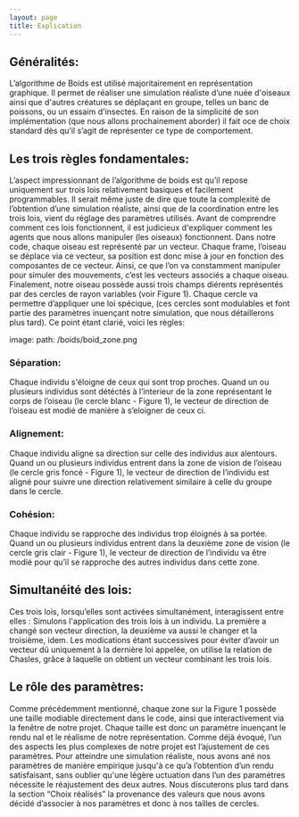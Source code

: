 ```yaml
---
layout: page
title: Explication
---
```

<h2>Généralités:</h2>
L’algorithme de Boids est utilisé majoritairement en représentation graphique. Il permet de réaliser une
simulation réaliste d’une nuée d'oiseaux ainsi que d'autres créatures se déplaçant en groupe, telles un banc de
poissons, ou un essaim d'insectes.
En raison de la simplicité de son implémentation (que nous allons prochainement aborder) il fait oce de
choix standard dès qu’il s’agit de représenter ce type de comportement.

<h2>Les trois règles fondamentales:</h2>
L’aspect impressionnant de l’algorithme de boids est qu’il repose uniquement sur trois lois relativement
basiques et facilement programmables. Il serait même juste de dire que toute la complexité de l’obtention
d’une simulation réaliste, ainsi que de la coordination entre les trois lois, vient du réglage des paramètres
utilisés.
Avant de comprendre comment ces lois fonctionnent, il est judicieux d'expliquer comment les agents que
nous allons manipuler (les oiseaux) fonctionnent. Dans notre code, chaque oiseau est représenté par un
vecteur. Chaque frame, l’oiseau se déplace via ce vecteur, sa position est donc mise à jour en fonction des
composantes de ce vecteur. Ainsi, ce que l’on va constamment manipuler
pour simuler des mouvements, c’est les vecteurs associés a chaque oiseau.
Finalement, notre oiseau possède aussi trois champs diérents
représentés par des cercles de rayon variables (voir Figure 1). Chaque
cercle va permettre d’appliquer une loi spécique, (ces cercles sont
modulables et font partie des paramètres inuençant notre simulation,
que nous détaillerons plus tard).
Ce point étant clarié, voici les règles:

image:
  path:    /boids/boid_zone.png

<h3>Séparation:</h3>
Chaque individu s'éloigne de ceux qui sont trop proches.
Quand un ou plusieurs individus sont détéctés à l’interieur de la zone
représentant le corps de l’oiseau (le cercle blanc - Figure 1), le vecteur de direction de l’oiseau est modié de
manière à s’eloigner de ceux ci.

<h3>Alignement:</h3>
Chaque individu aligne sa direction sur celle des individus aux alentours.
Quand un ou plusieurs individus entrent dans la zone de vision de l’oiseau (le cercle gris foncé - Figure 1), le
vecteur de direction de l’individu est aligné pour suivre une direction relativement similaire à celle du groupe
dans le cercle.

<h3>Cohésion:</h3>
Chaque individu se rapproche des individus trop éloignés à sa portée.
Quand un ou plusieurs individus entrent dans la deuxième zone de vision (le cercle gris clair - Figure 1), le
vecteur de direction de l’individu va être modié pour qu’il se rapproche des autres individus dans cette
zone.

<h2>Simultanéité des lois:</h2>
Ces trois lois, lorsqu’elles sont activées simultanément, interagissent entre elles :
Simulons l'application des trois lois à un individu. La première a changé son vecteur direction, la deuxième
va aussi le changer et la troisième, idem. Les modications étant successives pour éviter d’avoir un vecteur dû
uniquement à la dernière loi appelée, on utilise la relation de Chasles, grâce à laquelle on obtient un vecteur
combinant les trois lois.

<h2>Le rôle des paramètres:</h2>
Comme précédemment mentionné, chaque zone sur la Figure 1 possède une taille modiable directement
dans le code, ainsi que interactivement via la fenêtre de notre projet. Chaque taille est donc un paramètre
inuençant le rendu nal et le réalisme de notre représentation. Comme déjà évoqué, l’un des aspects les plus complexes de notre projet est l’ajustement de ces paramètres. Pour atteindre une simulation réaliste,
nous avons ané nos paramètres de manière empirique jusqu'à ce qu’a l’obtention d’un rendu satisfaisant,
sans oublier qu'une légère uctuation dans l’un des paramètres nécessite le réajustement des deux autres.
Nous discuterons plus tard dans la section “Choix réalisés” la provenance des valeurs que nous avons décidé
d’associer à nos paramètres et donc à nos tailles de cercles.
